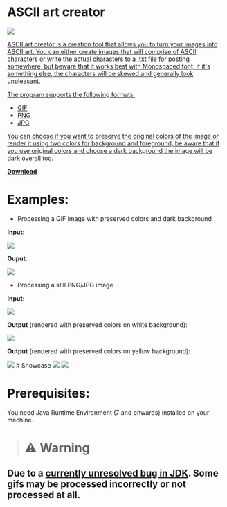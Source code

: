 # ASCII art creator 
<a href="https://github.com/cherrypill/ASCII-art-creator/workflows/Java%20Build/badge.svg"><img src="https://github.com/cherrypill/ASCII-art-creator/workflows/Java%20Build/badge.svg"/>

ASCII art creator is a creation tool that allows you to turn your images into ASCII art. 
You can either create images that will comprise of ASCII characters or write the actual characters to a .txt file for posting somewhere, but beware that it works best with Monospaced font, if it's something else, the characters will be skewed and generally look unpleasant.

The program supports the following formats:
- GIF
- PNG
- JPG

You can choose if you want to preserve the original colors of the image or render it using two colors for background and foreground, be aware that if you use original colors and choose a dark background the image will be dark overall too.

<a href="https://github.com/CherryPill/ASCII-art-creator/releases/download/v0.1/ascii_art.jar">**Download**</a>

# Examples:

- Processing a GIF image with preserved colors and dark background

**Input**:

<img src="https://i.imgur.com/ilwrt1d.gif"/>

**Ouput**:

<img src="https://i.imgur.com/nqpQ41B.gif"/>

- Processing a still PNG/JPG image

**Input**:

<img src="https://i.imgur.com/rhpFmUD.jpg"/>

**Output** (rendered with preserved colors on white background):

<img src="https://i.imgur.com/Mr5kfsA.jpg"/>

**Output** (rendered with preserved colors on yellow background):

<img src="https://i.imgur.com/aHKt9sA.jpg"/>
# Showcase

<img src="https://i.imgur.com/Z0iYd40.gif"/>

<img src="https://i.imgur.com/Xlq6I26.png"/>

# Prerequisites:

You need Java Runtime Environment (7 and onwards) installed on your machine.

> # ⚠️ Warning
## Due to a <a href="https://bugs.openjdk.java.net/browse/JDK-7132728">currently unresolved bug in JDK</a>. Some gifs may be processed incorrectly or not processed at all.
